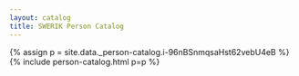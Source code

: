 ```yaml
---
layout: catalog
title: SWERIK Person Catalog
---
```

{% assign p = site.data._person-catalog.i-96nBSnmqsaHst62vebU4eB %}
{% include person-catalog.html p=p %}

